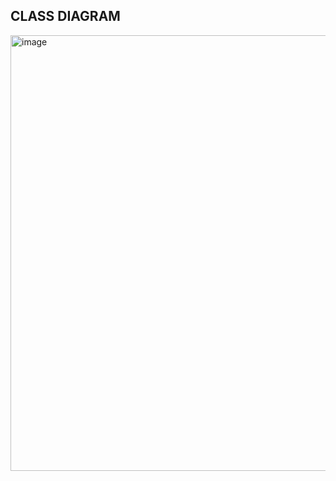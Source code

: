 ## CLASS DIAGRAM

<img width="1402" height="697" alt="image" src="https://github.com/user-attachments/assets/43f29e05-7a81-41ca-b05d-2b1c339617e8" />
